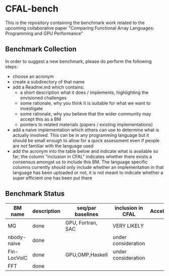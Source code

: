 # CFAL-bench

This is the repository containing the benchmark work related to the upcoming collaborative paper "Comparing Functional Array Languages: Programming and GPU Performance"


## Benchmark Collection

In order to suggest a new benchmark, please do perform the following steps:

* choose an acronym
* create a subdirectory of that name
* add a Readme.md which contains:
   * a short description what it does / implements, highlighting the envisioned challenges
   * some rationale, why you think it is suitable for what we want to investigate
   * some rationale, why you believe that the wider community may accept this as a BM
   * pointers to related materials (papers / existing implementations)
* add a naive implementation which others can use to determine what is actually involved.
  This can be in any programming language but it should be small enough to allow for a quick
  assessment even if people are *not* familiar with the language used
* add the acronym into the table below and indicate what is available so far; the column "inclusion in CFAL"
  indicates whether there exists a consensus amongst us to include this BM. The language specific columns 
  currently should only include whether an implementation in that language has been uploaded or not, it is not meant
  to indicate whether a super efficient one has been put there

## Benchmark Status

| BM name     | description | seq/par baselines| inclusion in CFAL   | Accelerate | APL  | DaCe   | Futhark | SaC   |
| ------------| ----        | ----             |  ----               |  ----      | ---- | ----   |  ----   |  ---- | 
| MG          | done        | GPU, Fortran, SAC| VERY LIKELY         |            | YES  | Almost | YES     | YES   |
| nbody-naive | done        |                  | under consideration |            |      |        |         |       |
| Fin-LocVolC | done        | GPU,OMP,Haskell  | under consideration |            |      |        | YES     |       |
| FFT         | done        |                  |                     |            |      |        |         |       |


